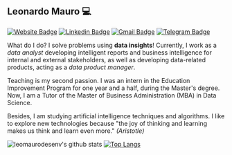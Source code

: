 ## Leonardo Mauro 💻 
[![Website Badge](https://img.shields.io/badge/website-portfolio-blue?style=flat-square)](http://leonardomauro.com/portfolio/)
[![Linkedin Badge](https://img.shields.io/badge/-LeonardoMauro-blue?style=flat-square&logo=linkedin&logoColor=white)](https://www.linkedin.com/in/leonardo-mauro/)
[![Gmail Badge](https://img.shields.io/badge/-leo.mauro.desenv@gmail.com-c14438?style=flat-square&logo=gmail&logoColor=white)](mailto:leo.mauro.desenv@gmail.com)
[![Telegram Badge](https://img.shields.io/badge/-leomaurodesenv-2CA5E0?style=flat-square&logo=telegram)](https://t.me/leomaurodesenv)

What do I do? I solve problems using **data insights**! Currently, I work as a _data analyst_ developing intelligent reports and business intelligence for internal and external stakeholders, as well as developing data-related products, acting as a _data product manager_.   

Teaching is my second passion. I was an intern in the Education Improvement Program for one year and a half, during the Master's degree. Now, I am a Tutor of the Master of Business Administration (MBA) in Data Science.

Besides, I am studying artificial intelligence techniques and algorithms. I like to explore new technologies because "the joy of thinking and learning makes us think and learn even more." _(Aristotle)_   

![leomaurodesenv's github stats](https://github-readme-stats.vercel.app/api?username=leomaurodesenv&hide=contribs,issues&show_icons=true&title_color=007ec6&icon_color=007ec6&line_height=21)
[![Top Langs](https://github-readme-stats.vercel.app/api/top-langs/?username=leomaurodesenv&layout=compact&hide=php&title_color=007ec6&icon_color=007ec6)](https://sourcerer.io/leomaurodesenv)
